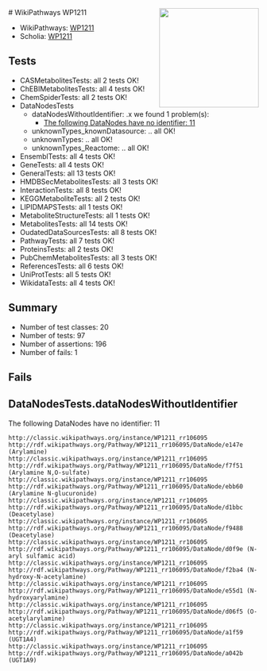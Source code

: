 <img style="float: right; width: 200px" src="https://upload.wikimedia.org/wikipedia/commons/thumb/8/83/Wplogo_with_text_500.png/640px-Wplogo_with_text_500.png" />
# WikiPathways WP1211

* WikiPathways: [WP1211](https://wikipathways.org/pathways/WP1211)
* Scholia: [WP1211](https://scholia.toolforge.org/wikipathways/WP1211)
## Tests
* CASMetabolitesTests: all 2 tests OK!
* ChEBIMetabolitesTests: all 4 tests OK!
* ChemSpiderTests: all 2 tests OK!
* DataNodesTests
    * dataNodesWithoutIdentifier: .x we found 1 problem(s):
        * [The following DataNodes have no identifier: 11](#8792c491)
    * unknownTypes_knownDatasource: .. all OK!
    * unknownTypes: .. all OK!
    * unknownTypes_Reactome: .. all OK!
* EnsemblTests: all 4 tests OK!
* GeneTests: all 4 tests OK!
* GeneralTests: all 13 tests OK!
* HMDBSecMetabolitesTests: all 3 tests OK!
* InteractionTests: all 8 tests OK!
* KEGGMetaboliteTests: all 2 tests OK!
* LIPIDMAPSTests: all 1 tests OK!
* MetaboliteStructureTests: all 1 tests OK!
* MetabolitesTests: all 14 tests OK!
* OudatedDataSourcesTests: all 8 tests OK!
* PathwayTests: all 7 tests OK!
* ProteinsTests: all 2 tests OK!
* PubChemMetabolitesTests: all 3 tests OK!
* ReferencesTests: all 6 tests OK!
* UniProtTests: all 5 tests OK!
* WikidataTests: all 4 tests OK!


## Summary

* Number of test classes: 20
* Number of tests: 97
* Number of assertions: 196
* Number of fails: 1

## Fails

<a name="8792c491" />

## DataNodesTests.dataNodesWithoutIdentifier

The following DataNodes have no identifier: 11
```
http://classic.wikipathways.org/instance/WP1211_rr106095 http://rdf.wikipathways.org/Pathway/WP1211_rr106095/DataNode/e147e (Arylamine)
http://classic.wikipathways.org/instance/WP1211_rr106095 http://rdf.wikipathways.org/Pathway/WP1211_rr106095/DataNode/f7f51 (Arylamine N,O-sulfate)
http://classic.wikipathways.org/instance/WP1211_rr106095 http://rdf.wikipathways.org/Pathway/WP1211_rr106095/DataNode/ebb60 (Arylamine N-glucuronide)
http://classic.wikipathways.org/instance/WP1211_rr106095 http://rdf.wikipathways.org/Pathway/WP1211_rr106095/DataNode/d1bbc (Deacetylase)
http://classic.wikipathways.org/instance/WP1211_rr106095 http://rdf.wikipathways.org/Pathway/WP1211_rr106095/DataNode/f9488 (Deacetylase)
http://classic.wikipathways.org/instance/WP1211_rr106095 http://rdf.wikipathways.org/Pathway/WP1211_rr106095/DataNode/d0f9e (N-aryl sulfamic acid)
http://classic.wikipathways.org/instance/WP1211_rr106095 http://rdf.wikipathways.org/Pathway/WP1211_rr106095/DataNode/f2ba4 (N-hydroxy-N-acetylamine)
http://classic.wikipathways.org/instance/WP1211_rr106095 http://rdf.wikipathways.org/Pathway/WP1211_rr106095/DataNode/e55d1 (N-hydroxyarylamine)
http://classic.wikipathways.org/instance/WP1211_rr106095 http://rdf.wikipathways.org/Pathway/WP1211_rr106095/DataNode/d06f5 (O-acetylarylamine)
http://classic.wikipathways.org/instance/WP1211_rr106095 http://rdf.wikipathways.org/Pathway/WP1211_rr106095/DataNode/a1f59 (UGT1A4)
http://classic.wikipathways.org/instance/WP1211_rr106095 http://rdf.wikipathways.org/Pathway/WP1211_rr106095/DataNode/a042b (UGT1A9)
```

